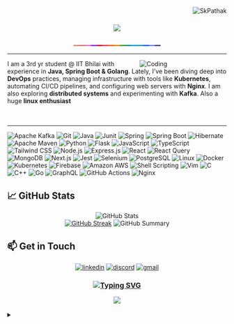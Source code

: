<p align="right"> <img src="https://komarev.com/ghpvc/?username=sk-pathak&label=Profile%20views&color=0e75b6&size=24&style=flat" alt="SkPathak" /> </p>
<h3 align="center">
  <img src="https://readme-typing-svg.herokuapp.com/?font=Righteous&size=35&center=true&vCenter=true&width=1600&height=70&duration=4000&lines=Hello!+I'm+Sumit+" />
</h3>
<p align="center">
  <img src="https://raw.githubusercontent.com/JaKooLit/Hyprland-Dots/main/assets/latte.png" width="200" />
</p>

---

<img align="right" alt="Coding" width="200" src="https://user-images.githubusercontent.com/74038190/212750999-42ff8a64-dad8-4772-9648-849968543991.gif">

I am a 3rd yr student @ IIT Bhilai with experience in **Java, Spring Boot & Golang**. Lately, I’ve been diving deep into **DevOps** practices, managing infrastructure with tools like **Kubernetes**, automating CI/CD pipelines, and configuring web servers with **Nginx**. I am also exploring **distributed systems** and experimenting with **Kafka**. Also a huge **linux enthusiast**
<br/>
<br/>
<br/>

---

![Apache Kafka](https://img.shields.io/badge/Apache%20Kafka-000?style=flat&logo=apachekafka)
![Git](https://img.shields.io/badge/git-%23F05033.svg?style=flat&logo=git&logoColor=white)
![Java](https://img.shields.io/badge/Java-ED8B00?style=flat&logo=openjdk&logoColor=white)
![Junit](https://img.shields.io/badge/-JUnit-%23E33332?style=flat&logo=testing-library&logoColor=white)
![Spring](https://img.shields.io/badge/Spring-6DB33F?style=flat&logo=spring&logoColor=white)
![Spring Boot](https://img.shields.io/badge/Spring%20Boot-6DB33F?style=flat&logo=spring-boot&logoColor=white)
![Hibernate](https://img.shields.io/badge/Hibernate-59666C?style=flat&logo=Hibernate&logoColor=white)
![Apache Maven](https://img.shields.io/badge/Apache%20Maven-C71A36?style=flat&logo=Apache%20Maven&logoColor=white)
![Python](https://img.shields.io/badge/Python-3776AB?style=flat&logo=python&logoColor=white) 
![Flask](https://img.shields.io/badge/Flask-000000?style=flat&logo=flask&logoColor=white)
![JavaScript](https://img.shields.io/badge/JavaScript-F7DF1E?style=flat&logo=javascript&logoColor=black)
![TypeScript](https://img.shields.io/badge/TypeScript-007ACC?style=flat&logo=typescript&logoColor=black)
![Tailwind CSS](https://img.shields.io/badge/Tailwind_CSS-38B2AC?style=flat&logo=tailwind-css&logoColor=white)
![Node.js](https://img.shields.io/badge/Node.js-339933?style=flat&logo=nodedotjs&logoColor=white)
![Express.js](https://img.shields.io/badge/express.js-%23404d59.svg?style=flat&logo=express&logoColor=%2361DAFB)
![React](https://img.shields.io/badge/React-20232A?style=flat&logo=react&logoColor=61DAFB)
![React Query](https://img.shields.io/badge/-React%20Query-FF4154?style=flat&logo=react%20query&logoColor=white)
![MongoDB](https://img.shields.io/badge/MongoDB-47A248?style=flat&logo=mongodb&logoColor=white)
![Next.js](https://img.shields.io/badge/Next.js-000000?style=flat&logo=nextdotjs&logoColor=white)
![Jest](https://img.shields.io/badge/-jest-%23C21325?style=flat&logo=jest&logoColor=white)
![Selenium](https://img.shields.io/badge/-selenium-%43B02A?style=flat&logo=selenium&logoColor=white)
![PostgreSQL](https://img.shields.io/badge/PostgreSQL-336791?style=flat&logo=postgresql&logoColor=white)
![Linux](https://img.shields.io/badge/Linux-FCC624?style=flat&logo=linux&logoColor=black)
![Docker](https://img.shields.io/badge/Docker-2496ED?style=flat&logo=docker&logoColor=white)
![Kubernetes](https://img.shields.io/badge/Kubernetes-326CE5?style=flat&logo=kubernetes&logoColor=white)
![Firebase](https://img.shields.io/badge/firebase-%23039BE5.svg?style=flat&logo=firebase)
![Amazon AWS](https://img.shields.io/badge/Amazon_AWS-FF9900?style=flat&logo=amazonaws&logoColor=white)
![Shell Scripting](https://img.shields.io/badge/Shell_Scripting-4EAA25?style=flat&logo=gnu-bash&logoColor=white)
![Vim](https://img.shields.io/badge/Vim-019733?style=flat&logo=vim&logoColor=white)
![C](https://img.shields.io/badge/C-A8B9CC?style=flat&logo=c&logoColor=black)
![C++](https://img.shields.io/badge/C++-00599C?style=flat&logo=c%2B%2B&logoColor=white)
![Go](https://img.shields.io/badge/go-%2300ADD8.svg?style=flat&logo=go&logoColor=white)
![GraphQL](https://img.shields.io/badge/-GraphQL-E10098?style=flat&logo=graphql&logoColor=white)
![GitHub Actions](https://img.shields.io/badge/github%20actions-%232671E5.svg?style=flat&logo=githubactions&logoColor=white)
![Nginx](https://img.shields.io/badge/nginx-%23009639.svg?style=flat&logo=nginx&logoColor=white)

## 📈 GitHub Stats
<!--<p align="center">
  <img src="https://github-readme-stats.vercel.app/api?username=sk-pathak&show_icons=true&theme=radical" alt="GitHub Stats" />
  <img src="https://github-readme-streak-stats.herokuapp.com/?user=sk-pathak&theme=radical" alt="GitHub Streak" />
  <img src="https://github-readme-stats.vercel.app/api/top-langs/?username=sk-pathak&layout=compact&theme=radical" alt="Top Languages" />
</p> -->

<div align=center>
  
![GitHub Stats](http://github-profile-summary-cards.vercel.app/api/cards/stats?username=sk-pathak&theme=tokyonight)  
[![GitHub Streak](https://github-readme-streak-stats.herokuapp.com?user=sk-pathak&theme=tokyonight&hide_border=true&date_format=j%20M%5B%20Y%5D&card_width=480)](https://git.io/streak-stats)
![GitHub Summary](http://github-profile-summary-cards.vercel.app/api/cards/profile-details?username=sk-pathak&theme=tokyonight)

</div>

<!--## 🏆 GitHub Trophies
<img align="center" src="https://github-profile-trophy.vercel.app/?username=sk-pathak&theme=gitdimmed&no-frame=false&no-bg=false&margin-w=5" alt="skp" />

 ## 🧑‍💻 Projects

- **[Project Name 1](https://github.com/sk-pathak/):** Brief description of what this project does.
- **[Project Name 2](https://github.com/sk-pathak/):** Brief description of what this project does.
-->

## 📫 Get in Touch
<!--
- [![Email](https://img.shields.io/badge/Email-sumitpathak2002@gmail.com-red?style=flat&logo=gmail)](mailto:sumitpathak2002@gmail.com)  
- [![GitHub](https://img.shields.io/github/followers/sk-pathak?label=Follow&style=social)](https://github.com/sk-pathak)  
- [![LinkedIn](https://img.shields.io/badge/LinkedIn-SumitPathak-blue?style=flat&logo=linkedin)](https://linkedin.com/in/sumit-pathak-bb0a5314b/)  
- [![Discord](https://img.shields.io/badge/Discord-capable_average-5865F2?style=flat&logo=discord&logoColor=white)](https://discord.com/users/734009438133944320) -->
<p align=center>
  <a href="https://www.linkedin.com/in/sumit-pathak-bb0a5314b/" target="blank"><img align="center" src="https://cdn.iconscout.com/icon/free/png-512/free-linkedin-logo-icon-download-in-svg-png-gif-file-formats--brand-company-business-brands-pack-logos-icons-2284952.png" alt="linkedin" height="50" width="50" /></a>
  <a href="https://discord.com/users/734009438133944320" target="blank"><img align="center" src="https://cdn.simpleicons.org/discord" alt="discord" height="50" width="50"/></a>
  <a href="mailto:sumitpathak2002@gmail.com" target="blank"><img align="center" src="https://cdn.simpleicons.org/gmail" alt="gmail" height="50" width="50" /></a>
</p>



<h3 align="center">
  
  [![Typing SVG](https://readme-typing-svg.herokuapp.com?font=Fantasque+Sans+Mono&weight=700&size=24&pause=1000&color=0e75b6&center=true&width=446&lines=Thank+you+for+visiting!+:\))](https://git.io/typing-svg)
</h3>

<p align="center">
<!--   <img src="https://raw.githubusercontent.com/JaKooLit/Hyprland-Dots/main/assets/latte.png" width="200" /> -->
  <img src="https://user-images.githubusercontent.com/73097560/115834477-dbab4500-a447-11eb-908a-139a6edaec5c.gif">
</p>


<details>
  <summary></summary>
  
  [![My Last.fm](https://lastfm-recently-played.vercel.app/api?user=Sumit2002&show_user=footer&footer_style=compact_stats&bg_color=000000&width=600)](https://www.last.fm/user/Sumit2002)
</details>
